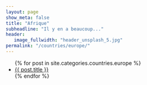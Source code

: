 ```yaml
---
layout: page
show_meta: false
title: "Afrique"
subheadline: "Il y en a beaucoup..."
header:
   image_fullwidth: "header_unsplash_5.jpg"
permalink: "/countries/europe/"
---
```

<ul>
    {% for post in site.categories.countries.europe %}
    <li><a href="{{ site.url }}{{ site.baseurl }}{{ post.url }}">{{ post.title }}</a></li>
    {% endfor %}
</ul>
